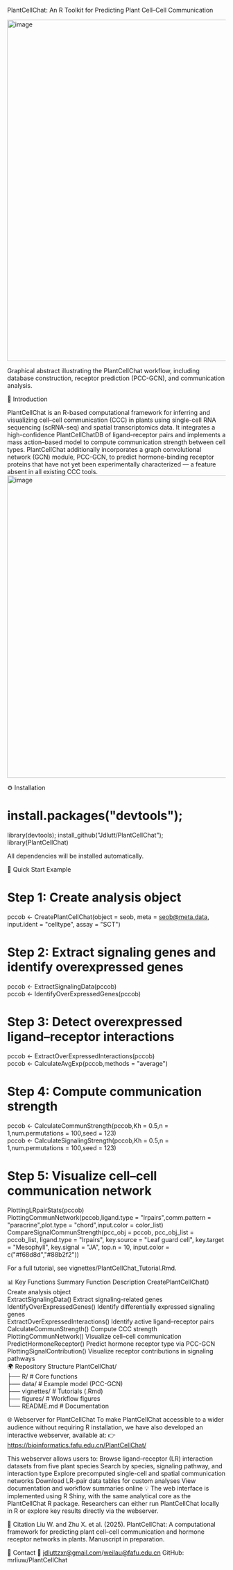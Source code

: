 PlantCellChat: An R Toolkit for Predicting Plant Cell–Cell Communication

<img width="865" height="784" alt="image" src="https://github.com/user-attachments/assets/91e80131-d15e-4cd5-8705-1dceadcc0c2b" />

Graphical abstract illustrating the PlantCellChat workflow, including database construction, receptor prediction (PCC-GCN), and communication analysis.

🌱 Introduction

PlantCellChat is an R-based computational framework for inferring and visualizing cell–cell communication (CCC) in plants using single-cell RNA sequencing (scRNA-seq) and spatial transcriptomics data.
It integrates a high-confidence PlantCellChatDB of ligand–receptor pairs and implements a mass action–based model to compute communication strength between cell types.
PlantCellChat additionally incorporates a graph convolutional network (GCN) module, PCC-GCN, to predict hormone-binding receptor proteins that have not yet been experimentally characterized — a feature absent in all existing CCC tools.
<img width="870" height="695" alt="image" src="https://github.com/user-attachments/assets/c2c0cde2-4d65-451d-8a89-a90262597e63" />



⚙️ Installation
# install.packages("devtools");
library(devtools);
install_github("Jdlutt/PlantCellChat");
library(PlantCellChat)


All dependencies will be installed automatically.

🚀 Quick Start Example

# Step 1: Create analysis object
pccob <- CreatePlantCellChat(object = seob,
                      meta = seob@meta.data,
                      input.ident = "celltype",
                      assay = "SCT")  

# Step 2: Extract signaling genes and identify overexpressed genes
pccob <- ExtractSignalingData(pccob)  
pccob <- IdentifyOverExpressedGenes(pccob)  

# Step 3: Detect overexpressed ligand–receptor interactions
pccob <- ExtractOverExpressedInteractions(pccob)  
pccob <- CalculateAvgExp(pccob,methods = "average")  

# Step 4: Compute communication strength
pccob <- CalculateCommunStrength(pccob,Kh = 0.5,n = 1,num.permutations = 100,seed = 123)  
pccob <- CalculateSignalingStrength(pccob,Kh = 0.5,n = 1,num.permutations = 100,seed = 123)  
# Step 5: Visualize cell–cell communication network
PlottingLRpairStats(pccob)  
PlottingCommunNetwork(pccob,ligand.type = "lrpairs",comm.pattern = "paracrine",plot.type = "chord",input.color = color_list)  
CompareSignalCommunStrength(pcc_obj = pccob,
                            pcc_obj_list = pccob_list,
                            ligand.type = "lrpairs",
                            key.source = "Leaf guard cell",
                            key.target = "Mesophyll",
                            key.signal = "JA",
                            top.n = 10,
                            input.color = c("#f68d8d","#88b2f2"))  

For a full tutorial, see vignettes/PlantCellChat_Tutorial.Rmd.

📊 Key Functions Summary
Function	Description
CreatePlantCellChat()	Create analysis object  
ExtractSignalingData()	Extract signaling-related genes  
IdentifyOverExpressedGenes()	Identify differentially expressed signaling genes  
ExtractOverExpressedInteractions()	Identify active ligand–receptor pairs  
CalculateCommunStrength()	Compute CCC strength  
PlottingCommunNetwork()	Visualize cell–cell communication  
PredictHormoneReceptor()	Predict hormone receptor type via PCC-GCN  
PlottingSignalContribution()	Visualize receptor contributions in signaling pathways  
🌍 Repository Structure
PlantCellChat/  
├── R/                      # Core functions  
├── data/                   # Example model (PCC-GCN)  
├── vignettes/              # Tutorials (.Rmd)  
├── figures/                # Workflow figures  
└── README.md               # Documentation  

🌐 Webserver for PlantCellChat
To make PlantCellChat accessible to a wider audience without requiring R installation,
we have also developed an interactive webserver, available at:
👉 https://bioinformatics.fafu.edu.cn/PlantCellChat/

This webserver allows users to:
Browse ligand–receptor (LR) interaction datasets from five plant species
Search by species, signaling pathway, and interaction type
Explore precomputed single-cell and spatial communication networks
Download LR-pair data tables for custom analyses
View documentation and workflow summaries online
💡 The web interface is implemented using R Shiny, with the same analytical core as the PlantCellChat R package.
Researchers can either run PlantCellChat locally in R or explore key results directly via the webserver.

🧠 Citation
Liu W. and Zhu X. et al. (2025). PlantCellChat: A computational framework for predicting plant cell–cell communication and hormone receptor networks in plants. Manuscript in preparation.

📨 Contact
📧 jdluttzxr@gmail.com/weilau@fafu.edu.cn
GitHub: mrliuw/PlantCellChat
